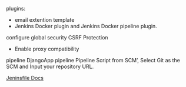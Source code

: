 plugins:
- email extention template
- Jenkins Docker plugin and Jenkins Docker pipeline plugin.

configure global security
CSRF Protection
- Enable proxy compatibility

pipeline
DjangoApp
pipeline
Pipeline Script from SCM’, Select Git as the SCM and Input your repository URL.

[Jeninsfile Docs](https://www.jenkins.io/doc/book/pipeline/jenkinsfile/)